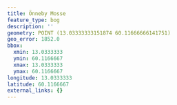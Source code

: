 ```yaml
---
title: Önneby Mosse
feature_type: bog
description: ''
geometry: POINT (13.03333333151874 60.11666666141751)
geo_error: 1852.0
bbox:
  xmin: 13.0333333
  ymin: 60.1166667
  xmax: 13.0333333
  ymax: 60.1166667
longitude: 13.0333333
latitude: 60.1166667
external_links: {}
---
```

